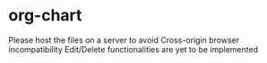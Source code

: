# org-chart
Please host the files on a server to avoid Cross-origin browser incompatibility 
Edit/Delete functionalities are yet to be implemented
